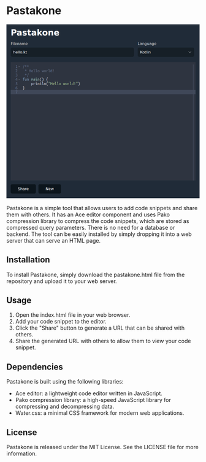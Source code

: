 # Pastakone

![Screenshot](./screenshot.png?raw=true)

Pastakone is a simple tool that allows users to add code snippets and share
them with others. It has an Ace editor component and uses Pako compression
library to compress the code snippets, which are stored as compressed query
parameters. There is no need for a database or backend.
The tool can be easily installed by simply dropping it into a web server
that can serve an HTML page.

## Installation

To install Pastakone, simply download the pastakone.html file from the
repository and upload it to your web server.

## Usage

1. Open the index.html file in your web browser.
2. Add your code snippet to the editor.
3. Click the "Share" button to generate a URL that can be shared with others.
4. Share the generated URL with others to allow them to view your code snippet.

## Dependencies

Pastakone is built using the following libraries:

* Ace editor: a lightweight code editor written in JavaScript.
* Pako compression library: a high-speed JavaScript library for compressing and
  decompressing data.
* Water.css: a minimal CSS framework for modern web applications.

## License

Pastakone is released under the MIT License. See the LICENSE file for more
information.
